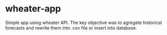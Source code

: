 # wheater-app
Simple app using wheater API. The key objective was to agregate historical forecasts and rewrite them into .csv file or insert into database.
